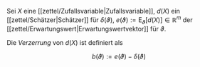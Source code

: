 Sei $X$ eine [[zettel/Zufallsvariable|Zufallsvariable]], $d(X)$ ein [[zettel/Schätzer|Schätzer]] für $\delta(\vartheta)$, $e(\vartheta) := \text{E}_\vartheta[d(X)] \in \mathbb{R}^m$ der [[zettel/Erwartungswert|Erwartungswertvektor]] für $\vartheta$.

Die *Verzerrung* von $d(X)$ ist definiert als

$$
	b(\vartheta) := e(\vartheta) - \delta(\vartheta)
$$
